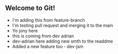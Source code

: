 ## Welcome to Git!

- I'm adding this from feature-branch
- I'm testing pull request and merging it to the main
- Yo jony here
- this is coming from dev adrian
- dev-adrian here adding new smth to the readdme
- Added a new feature too - dev-jsm